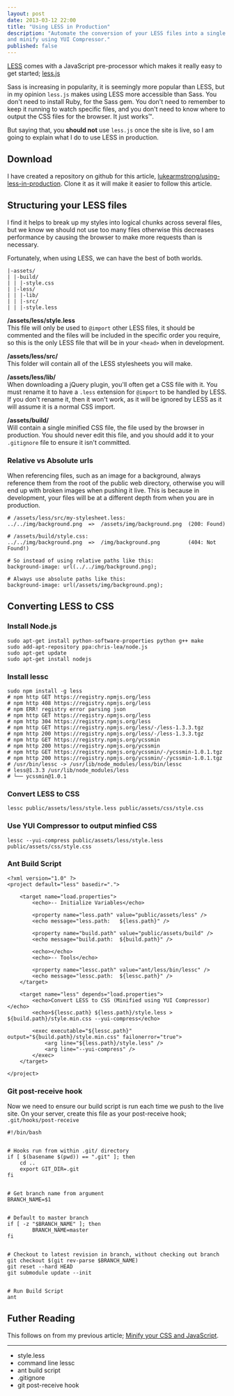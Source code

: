 ```yaml
---
layout: post
date: 2013-03-12 22:00
title: "Using LESS in Production"
description: "Automate the conversion of your LESS files into a single CSS file,
and minify using YUI Compressor."
published: false
---
```



[LESS](http://lesscss.org/) comes with a JavaScript pre-processor which makes it
really easy to get started; [less.js](https://github.com/cloudhead/less.js)

Sass is increasing in popularity, it is seemingly more popular than LESS, but in
my opinion `less.js` makes using LESS more accessible than Sass. You don't need
to install Ruby, for the Sass gem. You don't need to remember to keep it running
to watch specific files, and you don't need to know where to output the CSS
files for the browser. It just works™.

But saying that, you **should not** use `less.js` once the site is live, so I am
going to explain what I do to use LESS in production.


## Download

I have created a repository on github for this article,
[lukearmstrong/using-less-in-production](https://github.com/lukearmstrong/using-less-in-production).
Clone it as it will make it easier to follow this article.


## Structuring your LESS files

I find it helps to break up my styles into logical chunks across several files,
but we know we should not use too many files otherwise this decreases
performance by causing the browser to make more requests than is necessary.

Fortunately, when using LESS, we can have the best of both worlds.

    |-assets/
    | |-build/
	| | |-style.css
    | |-less/
    | | |-lib/
    | | |-src/
    | | |-style.less


**/assets/less/style.less**  
This file will only be used to `@import` other LESS files,
it should be commented and the files will be included in the specific order you
require, so this is the only LESS file that will be in your `<head>` when in
development.

**/assets/less/src/**  
This folder will contain all of the LESS stylesheets you will make.

**/assets/less/lib/**  
When downloading a jQuery plugin, you'll often get a CSS file with
it. You must rename it to have a `.less` extension for `@import` to be handled
by LESS. If you don't rename it, then it won't work, as it will be ignored by
LESS as it will assume it is a normal CSS import.

**/assets/build/**  
Will contain a single minified CSS file, the file used by the browser
in production. You should never edit this file, and you should add it to
your `.gitignore` file to ensure it isn't committed.


### Relative vs Absolute urls

When referencing files, such as an image for a background, always reference them
from the root of the public web directory, otherwise you will end up with broken
images when pushing it live. This is because in development, your files will be
at a different depth from when you are in production.

	# /assets/less/src/my-stylesheet.less:
	../../img/background.png  =>  /assets/img/background.png  (200: Found)

	# /assets/build/style.css:
	../../img/background.png  =>  /img/background.png         (404: Not Found!)

	# So instead of using relative paths like this:
	background-image: url(../../img/background.png);

	# Always use absolute paths like this:
	background-image: url(/assets/img/background.png);


## Converting LESS to CSS


### Install Node.js

    sudo apt-get install python-software-properties python g++ make
	sudo add-apt-repository ppa:chris-lea/node.js
	sudo apt-get update
	sudo apt-get install nodejs


### Install lessc

    sudo npm install -g less
    # npm http GET https://registry.npmjs.org/less
	# npm http 408 https://registry.npmjs.org/less
	# npm ERR! registry error parsing json
	# npm http GET https://registry.npmjs.org/less
	# npm http 304 https://registry.npmjs.org/less
	# npm http GET https://registry.npmjs.org/less/-/less-1.3.3.tgz
	# npm http 200 https://registry.npmjs.org/less/-/less-1.3.3.tgz
	# npm http GET https://registry.npmjs.org/ycssmin
	# npm http 200 https://registry.npmjs.org/ycssmin
	# npm http GET https://registry.npmjs.org/ycssmin/-/ycssmin-1.0.1.tgz
	# npm http 200 https://registry.npmjs.org/ycssmin/-/ycssmin-1.0.1.tgz
	# /usr/bin/lessc -> /usr/lib/node_modules/less/bin/lessc
	# less@1.3.3 /usr/lib/node_modules/less
	# └── ycssmin@1.0.1


### Convert LESS to CSS

    lessc public/assets/less/style.less public/assets/css/style.css


### Use YUI Compressor to output minfied CSS

    lessc --yui-compress public/assets/less/style.less public/assets/css/style.css


### Ant Build Script

    <?xml version="1.0" ?>
    <project default="less" basedir=".">
    
        <target name="load.properties">
            <echo>-- Initialize Variables</echo>
    
            <property name="less.path" value="public/assets/less" />
            <echo message="less.path:   ${less.path}" />
    
            <property name="build.path" value="public/assets/build" />
            <echo message="build.path:  ${build.path}" />
    
    		<echo></echo>
    		<echo>-- Tools</echo>
    
    		<property name="lessc.path" value="ant/less/bin/lessc" />
    		<echo message="lessc.path:  ${lessc.path}" />
        </target>
    
    	<target name="less" depends="load.properties">
    		<echo>Convert LESS to CSS (Minified using YUI Compressor)</echo>
    		<echo>${lessc.path} ${less.path}/style.less > ${build.path}/style.min.css --yui-compress</echo>
    
    		<exec executable="${lessc.path}" output="${build.path}/style.min.css" failonerror="true">
    			<arg line="${less.path}/style.less" />
    			<arg line="--yui-compress" />
    		</exec>
    	</target>
    
    </project>


### Git post-receive hook

Now we need to ensure our build script is run each time we push to the live
site. On your server, create this file as your post-receive hook;
`.git/hooks/post-receive`

    #!/bin/bash
    
     
    # Hooks run from within .git/ directory
    if [ $(basename $(pwd)) == ".git" ]; then
    	cd ..
    	export GIT_DIR=.git
    fi
    
    
    # Get branch name from argument
    BRANCH_NAME=$1
    
     
    # Default to master branch
    if [ -z "$BRANCH_NAME" ]; then
            BRANCH_NAME=master
    fi
    
     
    # Checkout to latest revision in branch, without checking out branch
    git checkout $(git rev-parse $BRANCH_NAME)
    git reset --hard HEAD
    git submodule update --init
     
     
    # Run Build Script 
    ant







## Futher Reading

This follows on from my previous article; [Minify your CSS and
JavaScript](/2012/10/18/minify-your-css-and-javascript/).


---


- style.less
- command line lessc
- ant build script
- .gitignore
- git post-receive hook

